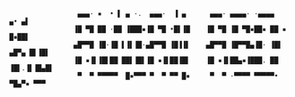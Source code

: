 ```
                 ▄▄▄· ▪  • ▌ ▄ ·.  ▄▄▄·  ▐ ▄      ▄▄▄· ▄▄▄▄· ·▄▄▄▄        ▄• ▄▌
                ▐█ ▀█ ██ ·██ ▐███▪▐█ ▀█ •█▌▐█    ▐█ ▀█ ▐█ ▀█▪██▪ ██ ▪     █▪██▌
                ▄█▀▀█ ▐█·▐█ ▌▐▌▐█·▄█▀▀█ ▐█▐▐▌    ▄█▀▀█ ▐█▀▀█▄▐█· ▐█▌ ▄█▀▄ █▌▐█▌
                ▐█ ▪▐▌▐█▌██ ██▌▐█▌▐█ ▪▐▌██▐█▌    ▐█ ▪▐▌██▄▪▐███. ██ ▐█▌.▐▌▐█▄█▌
                 ▀  ▀ ▀▀▀▀▀  █▪▀▀▀ ▀  ▀ ▀▀ █▪     ▀  ▀ ·▀▀▀▀ ▀▀▀▀▀•  ▀█▄▀▪ ▀▀▀ 
```

<!-- ### Hi there 👋 -->

<!--
**aimanabdou/aimanabdou** is a ✨ _special_ ✨ repository because its `README.md` (this file) appears on your GitHub profile.

Here are some ideas to get you started:

- 🔭 I’m currently working on ...
- 🌱 I’m currently learning ...
- 👯 I’m looking to collaborate on ...
- 🤔 I’m looking for help with ...
- 💬 Ask me about ...
- 📫 How to reach me: ...
- 😄 Pronouns: ...
- ⚡ Fun fact: ...
-->
